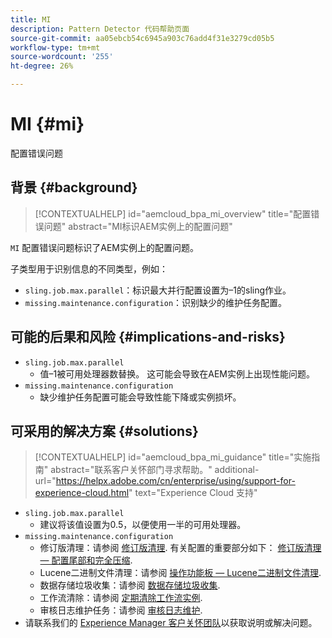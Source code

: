 ```yaml
---
title: MI
description: Pattern Detector 代码帮助页面
source-git-commit: aa05ebcb54c6945a903c76add4f31e3279cd05b5
workflow-type: tm+mt
source-wordcount: '255'
ht-degree: 26%

---
```


# MI {#mi}

配置错误问题

## 背景 {#background}

>[!CONTEXTUALHELP]
>id="aemcloud_bpa_mi_overview"
>title="配置错误问题"
>abstract="MI标识AEM实例上的配置问题"

`MI`  配置错误问题标识了AEM实例上的配置问题。

子类型用于识别信息的不同类型，例如：

* `sling.job.max.parallel`：标识最大并行配置设置为–1的sling作业。
* `missing.maintenance.configuration`：识别缺少的维护任务配置。

## 可能的后果和风险 {#implications-and-risks}

* `sling.job.max.parallel`
   * 值–1被可用处理器数替换。 这可能会导致在AEM实例上出现性能问题。
* `missing.maintenance.configuration`
   * 缺少维护任务配置可能会导致性能下降或实例损坏。

## 可采用的解决方案 {#solutions}

>[!CONTEXTUALHELP]
>id="aemcloud_bpa_mi_guidance"
>title="实施指南"
>abstract="联系客户关怀部门寻求帮助。"
>additional-url="https://helpx.adobe.com/cn/enterprise/using/support-for-experience-cloud.html" text="Experience Cloud 支持"

* `sling.job.max.parallel`
   * 建议将该值设置为0.5，以便使用一半的可用处理器。
* `missing.maintenance.configuration`
   * 修订版清理：请参阅 [修订版清理](https://experienceleague.adobe.com/docs/experience-manager-65/deploying/deploying/revision-cleanup.html). 有关配置的重要部分如下： [修订版清理 — 配置尾部和完全压缩](https://experienceleague.adobe.com/docs/experience-manager-65/deploying/deploying/revision-cleanup.html#how-to-configure-full-and-tail-compaction).
   * Lucene二进制文件清理：请参阅 [操作功能板 — Lucene二进制文件清理](https://experienceleague.adobe.com/docs/experience-manager-65/administering/operations/operations-dashboard.html#lucene-binaries-cleanup).
   * 数据存储垃圾收集：请参阅 [数据存储垃圾收集](https://experienceleague.adobe.com/docs/experience-manager-65/administering/operations/data-store-garbage-collection.html).
   * 工作流清除：请参阅 [定期清除工作流实例](https://experienceleague.adobe.com/docs/experience-manager-65/administering/operations/workflows-administering.html#regular-purging-of-workflow-instances).
   * 审核日志维护任务：请参阅 [审核日志维护](https://experienceleague.adobe.com/docs/experience-manager-65/administering/operations/operations-audit-log.html).
* 请联系我们的 [Experience Manager 客户关怀团队](https://helpx.adobe.com/cn/enterprise/using/support-for-experience-cloud.html)以获取说明或解决问题。
